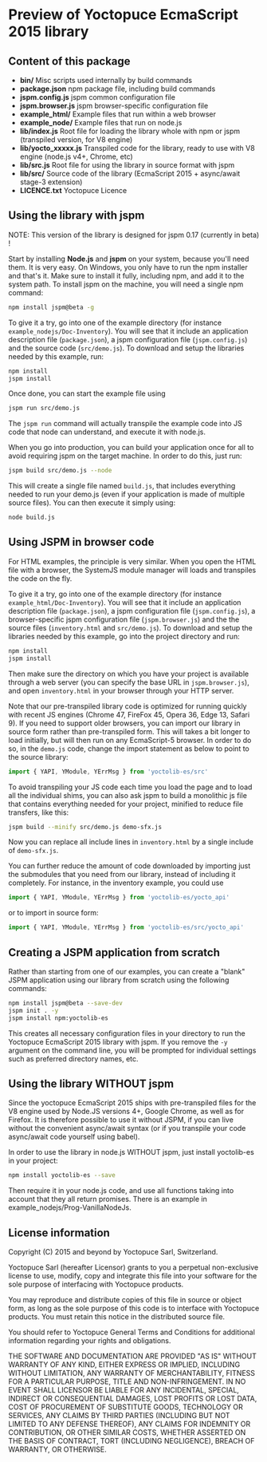 Preview of Yoctopuce EcmaScript 2015 library
============================================

## Content of this package

* **bin/**
	Misc scripts used internally by build commands
* **package.json**
	npm package file, including build commands
* **jspm.config.js**
	jspm common configuration file
* **jspm.browser.js**
	jspm browser-specific configuration file
* **example_html/**
	Example files that run within a web browser
* **example_node/**
	Example files that run on node.js
* **lib/index.js**
	Root file for loading the library whole with npm or jspm (transpiled version, for V8 engine)
* **lib/yocto_xxxxx.js**
	Transpiled code for the library, ready to use with V8 engine (node.js v4+, Chrome, etc) 
* **lib/src.js**
	Root file for using the library in source format with jspm
* **lib/src/**
	Source code of the library (EcmaScript 2015 + async/await stage-3 extension)
* **LICENCE.txt**
	Yoctopuce Licence

## Using the library with jspm

NOTE: This version of the library is designed for jspm 0.17 (currently in beta) !

Start by installing **Node.js** and **jspm** on your system, because you'll need them. It is very easy.
On Windows, you only have to run the npm installer and that's it. Make sure to install it fully,
including npm, and add it to the system path. To install jspm on the machine, you will need a single
npm command:
```bash
npm install jspm@beta -g
```

To give it a try, go into one of the example directory (for instance `example_nodejs/Doc-Inventory`). You will
see that it include an application description file (`package.json`), a jspm configuration file (`jspm.config.js`) and
the source code (`src/demo.js`). To download and setup the libraries needed by this example, run:
```bash
npm install
jspm install
```
Once done, you can start the example file using
```bash
jspm run src/demo.js
```
The `jspm run` command will actually transpile the example code into JS code that node can understand, and
execute it with node.js.

When you go into production, you can build your application once for all to avoid requiring jspm on the target
machine. In order to do this, just run:
```bash
jspm build src/demo.js --node
```
This will create a single file named `build.js`, that includes everything needed to run your demo.js (even if
your application is made of multiple source files). You can then execute it simply using:
```bash
node build.js
```

## Using JSPM in browser code

For HTML examples, the principle is very similar. When you open the HTML file with a browser, the SystemJS module
manager will loads and transpiles the code on the fly.

To give it a try, go into one of the example directory (for instance `example_html/Doc-Inventory`). You will
see that it include an application description file (`package.json`), a jspm configuration file (`jspm.config.js`),
a browser-specific jspm configuration file (`jspm.browser.js`) and the the source files (`inventory.html`
and `src/demo.js`). To download and setup the libraries needed by this example, go into the project directory
and run:
```bash
npm install
jspm install
```
Then make sure the directory on which you have your project is available through a web server (you can specify
the base URL in `jspm.browser.js`), and open `inventory.html` in your browser through your HTTP server.

Note that our pre-transpiled library code is optimized for running quickly with recent JS engines (Chrome 47,
FireFox 45, Opera 36, Edge 13, Safari 9). If you need to support older browsers, you can import our library
in source form rather than pre-transpiled form. This will takes a bit longer to load initially, but will
then run on any EcmaScript-5 browser. In order to do so, in the `demo.js` code, change the import statement
as below to point to the source library:
```javascript
import { YAPI, YModule, YErrMsg } from 'yoctolib-es/src'
```

To avoid transpiling your JS code each time you load the page and to load all the individual shims, you can
also ask jspm to build a monolithic js file that contains everything needed for your project, minified to
reduce file transfers, like this:
```bash
jspm build --minify src/demo.js demo-sfx.js
```
Now you can replace all include lines in `inventory.html` by a single include of `demo-sfx.js`.

You can further reduce the amount of code downloaded by importing just the submodules that you need from
our library, instead of including it completely. For instance, in the inventory example, you could use
```javascript
import { YAPI, YModule, YErrMsg } from 'yoctolib-es/yocto_api'
```
or to import in source form:
```javascript
import { YAPI, YModule, YErrMsg } from 'yoctolib-es/src/yocto_api'
```

## Creating a JSPM application from scratch

Rather than starting from one of our examples, you can create a "blank" JSPM application using our library
from scratch using the following commands:
```bash
npm install jspm@beta --save-dev
jspm init . -y
jspm install npm:yoctolib-es
```

This creates all necessary configuration files in your directory to run the Yoctopuce EcmaScript 2015 library with
jspm. If you remove the `-y` argument on the command line, you will be prompted for individual settings such
as preferred directory names, etc.

## Using the library WITHOUT jspm

Since the yoctopuce EcmaScript 2015 ships with pre-transpiled files for the V8 engine used by Node.JS versions 4+,
Google Chrome, as well as for Firefox. It is therefore possible to use it without JSPM, if you can live without
the convenient async/await syntax (or if you transpile your code async/await code yourself using babel).

In order to use the library in node.js WITHOUT jspm, just install yoctolib-es in your project:
```bash
npm install yoctolib-es --save
```

Then require it in your node.js code, and use all functions taking into account that they all return
promises. There is an example in example_nodejs/Prog-VanillaNodeJs.

## License information

Copyright (C) 2015 and beyond by Yoctopuce Sarl, Switzerland.

Yoctopuce Sarl (hereafter Licensor) grants to you a perpetual
non-exclusive license to use, modify, copy and integrate this
file into your software for the sole purpose of interfacing
with Yoctopuce products.

You may reproduce and distribute copies of this file in
source or object form, as long as the sole purpose of this
code is to interface with Yoctopuce products. You must retain
this notice in the distributed source file.

You should refer to Yoctopuce General Terms and Conditions
for additional information regarding your rights and
obligations.

THE SOFTWARE AND DOCUMENTATION ARE PROVIDED "AS IS" WITHOUT
WARRANTY OF ANY KIND, EITHER EXPRESS OR IMPLIED, INCLUDING
WITHOUT LIMITATION, ANY WARRANTY OF MERCHANTABILITY, FITNESS
FOR A PARTICULAR PURPOSE, TITLE AND NON-INFRINGEMENT. IN NO
EVENT SHALL LICENSOR BE LIABLE FOR ANY INCIDENTAL, SPECIAL,
INDIRECT OR CONSEQUENTIAL DAMAGES, LOST PROFITS OR LOST DATA,
COST OF PROCUREMENT OF SUBSTITUTE GOODS, TECHNOLOGY OR
SERVICES, ANY CLAIMS BY THIRD PARTIES (INCLUDING BUT NOT
LIMITED TO ANY DEFENSE THEREOF), ANY CLAIMS FOR INDEMNITY OR
CONTRIBUTION, OR OTHER SIMILAR COSTS, WHETHER ASSERTED ON THE
BASIS OF CONTRACT, TORT (INCLUDING NEGLIGENCE), BREACH OF
WARRANTY, OR OTHERWISE.

